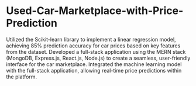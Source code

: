 # Used-Car-Marketplace-with-Price-Prediction
Utilized the Scikit-learn library to implement a linear regression model, achieving 85% prediction
accuracy for car prices based on key features from the dataset.
Developed a full-stack application using the MERN stack (MongoDB, Express.js, React.js, Node.js)
to create a seamless, user-friendly interface for the car marketplace.
Integrated the machine learning model with the full-stack application, allowing real-time price
predictions within the platform.
